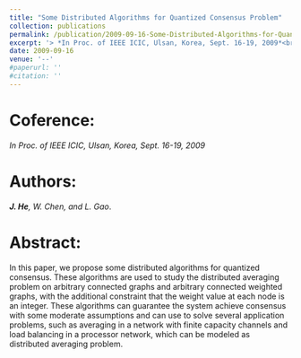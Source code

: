 ```yaml
---
title: "Some Distributed Algorithms for Quantized Consensus Problem"
collection: publications
permalink: /publication/2009-09-16-Some-Distributed-Algorithms-for-Quantized-Consensus-Problem/
excerpt: '> *In Proc. of IEEE ICIC, Ulsan, Korea, Sept. 16-19, 2009*<br>***J. He**, W. Chen, and L. Gao*.'
date: 2009-09-16
venue: '--'
#paperurl: ''
#citation: ''
---
```


Coference:
===
*In Proc. of IEEE ICIC, Ulsan, Korea, Sept. 16-19, 2009*   

Authors: 
===
***J. He**, W. Chen, and L. Gao*.

Abstract: 
===
In this paper, we propose some distributed algorithms for quantized consensus. These algorithms are used to study the distributed averaging problem on arbitrary connected graphs and arbitrary connected weighted graphs, with the additional constraint that the weight value at each node is an integer. These algorithms can guarantee the system achieve consensus with some moderate assumptions and can use to solve several application problems, such as averaging in a network with finite capacity channels and load balancing in a processor network, which can be modeled as distributed averaging problem.
